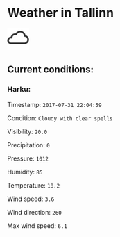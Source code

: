 # Weather in Tallinn 

<img src= 'images/cloud.png' width= '50' /> 

## Current conditions: 

### Harku: 

Timestamp: ``` 2017-07-31 22:04:59 ``` 

Condition: ``` Cloudy with clear spells ``` 

Visibility: ``` 20.0 ``` 

Precipitation: ``` 0 ``` 

Pressure: ``` 1012 ``` 

Humidity: ``` 85 ``` 

Temperature: ``` 18.2 ``` 

Wind speed: ``` 3.6 ``` 

Wind direction: ``` 260 ``` 

Max wind speed: ``` 6.1 ``` 

